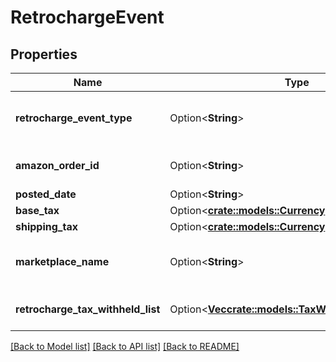 # RetrochargeEvent

## Properties

Name | Type | Description | Notes
------------ | ------------- | ------------- | -------------
**retrocharge_event_type** | Option<**String**> | The type of event.  Possible values:  * Retrocharge  * RetrochargeReversal | [optional]
**amazon_order_id** | Option<**String**> | An Amazon-defined identifier for an order. | [optional]
**posted_date** | Option<**String**> |  | [optional]
**base_tax** | Option<[**crate::models::Currency**](Currency.md)> |  | [optional]
**shipping_tax** | Option<[**crate::models::Currency**](Currency.md)> |  | [optional]
**marketplace_name** | Option<**String**> | The name of the marketplace where the retrocharge event occurred. | [optional]
**retrocharge_tax_withheld_list** | Option<[**Vec<crate::models::TaxWithheldComponent>**](TaxWithheldComponent.md)> | A list of information about taxes withheld. | [optional]

[[Back to Model list]](../README.md#documentation-for-models) [[Back to API list]](../README.md#documentation-for-api-endpoints) [[Back to README]](../README.md)


